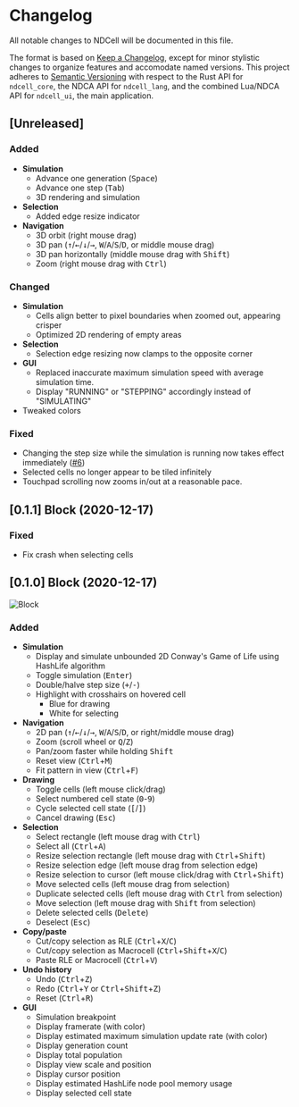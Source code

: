 # Changelog

All notable changes to NDCell will be documented in this file.

The format is based on [Keep a Changelog](https://keepachangelog.com/en/1.0.0/), except for minor stylistic changes to organize features and accomodate named versions. This project adheres to [Semantic Versioning](https://semver.org/spec/v2.0.0.html) with respect to the Rust API for `ndcell_core`, the NDCA API for `ndcell_lang`, and the combined Lua/NDCA API for `ndcell_ui`, the main application.

## [Unreleased]

### Added

- **Simulation**
  - Advance one generation (<kbd>Space</kbd>)
  - Advance one step (<kbd>Tab</kbd>)
  - 3D rendering and simulation
- **Selection**
  - Added edge resize indicator
- **Navigation**
  - 3D orbit (right mouse drag)
  - 3D pan (<kbd>↑</kbd>/<kbd>←</kbd>/<kbd>↓</kbd>/<kbd>→</kbd>, <kbd>W</kbd>/<kbd>A</kbd>/<kbd>S</kbd>/<kbd>D</kbd>, or middle mouse drag)
  - 3D pan horizontally (middle mouse drag with <kbd>Shift</kbd>)
  - Zoom (right mouse drag with <kbd>Ctrl</kbd>)

### Changed

- **Simulation**
  - Cells align better to pixel boundaries when zoomed out, appearing crisper
  - Optimized 2D rendering of empty areas
- **Selection**
  - Selection edge resizing now clamps to the opposite corner
- **GUI**
  - Replaced inaccurate maximum simulation speed with average simulation time.
  - Display "RUNNING" or "STEPPING" accordingly instead of "SIMULATING"
- Tweaked colors

### Fixed

- Changing the step size while the simulation is running now takes effect immediately ([#6][i6])
- Selected cells no longer appear to be tiled infinitely
- Touchpad scrolling now zooms in/out at a reasonable pace.

[i6]: https://github.com/HactarCE/NDCell/issues/6

## [0.1.1] Block (2020-12-17)

### Fixed

- Fix crash when selecting cells

## [0.1.0] Block (2020-12-17)

![Block](https://user-images.githubusercontent.com/6060305/102452302-21727f80-4008-11eb-891d-6a2ac2bd410f.png)

### Added

- **Simulation**
  - Display and simulate unbounded 2D Conway's Game of Life using HashLife algorithm
  - Toggle simulation (<kbd>Enter</kbd>)
  - Double/halve step size (<kbd>+</kbd>/<kbd>-</kbd>)
  - Highlight with crosshairs on hovered cell
    - Blue for drawing
    - White for selecting
- **Navigation**
  - 2D pan (<kbd>↑</kbd>/<kbd>←</kbd>/<kbd>↓</kbd>/<kbd>→</kbd>, <kbd>W</kbd>/<kbd>A</kbd>/<kbd>S</kbd>/<kbd>D</kbd>, or right/middle mouse drag)
  - Zoom (scroll wheel or <kbd>Q</kbd>/<kbd>Z</kbd>)
  - Pan/zoom faster while holding <kbd>Shift</kbd>
  - Reset view (<kbd>Ctrl</kbd>+<kbd>M</kbd>)
  - Fit pattern in view (<kbd>Ctrl</kbd>+<kbd>F</kbd>)
- **Drawing**
  - Toggle cells (left mouse click/drag)
  - Select numbered cell state (<kbd>0</kbd>-<kbd>9</kbd>)
  - Cycle selected cell state (<kbd>[</kbd>/<kbd>]</kbd>)
  - Cancel drawing (<kbd>Esc</kbd>)
- **Selection**
  - Select rectangle (left mouse drag with <kbd>Ctrl</kbd>)
  - Select all (<kbd>Ctrl</kbd>+<kbd>A</kbd>)
  - Resize selection rectangle (left mouse drag with <kbd>Ctrl</kbd>+<kbd>Shift</kbd>)
  - Resize selection edge (left mouse drag from selection edge)
  - Resize selection to cursor (left mouse click/drag with <kbd>Ctrl</kbd>+<kbd>Shift</kbd>)
  - Move selected cells (left mouse drag from selection)
  - Duplicate selected cells (left mouse drag with <kbd>Ctrl</kbd> from selection)
  - Move selection (left mouse drag with <kbd>Shift</kbd> from selection)
  - Delete selected cells (<kbd>Delete</kbd>)
  - Deselect (<kbd>Esc</kbd>)
- **Copy/paste**
  - Cut/copy selection as RLE (<kbd>Ctrl</kbd>+<kbd>X</kbd>/<kbd>C</kbd>)
  - Cut/copy selection as Macrocell (<kbd>Ctrl</kbd>+<kbd>Shift</kbd>+<kbd>X</kbd>/<kbd>C</kbd>)
  - Paste RLE or Macrocell (<kbd>Ctrl</kbd>+<kbd>V</kbd>)
- **Undo history**
  - Undo (<kbd>Ctrl</kbd>+<kbd>Z</kbd>)
  - Redo (<kbd>Ctrl</kbd>+<kbd>Y</kbd> or <kbd>Ctrl</kbd>+<kbd>Shift</kbd>+<kbd>Z</kbd>)
  - Reset (<kbd>Ctrl</kbd>+<kbd>R</kbd>)
- **GUI**
  - Simulation breakpoint
  - Display framerate (with color)
  - Display estimated maximum simulation update rate (with color)
  - Display generation count
  - Display total population
  - Display view scale and position
  - Display cursor position
  - Display estimated HashLife node pool memory usage
  - Display selected cell state
